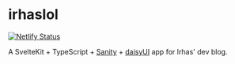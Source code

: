 # irhaslol

[![Netlify Status](https://api.netlify.com/api/v1/badges/1e2e0b01-cfb1-46f6-8778-6ae95469d0c0/deploy-status)](https://app.netlify.com/sites/chic-pasca-388adb/deploys)

A SvelteKit + TypeScript + [Sanity](https://www.sanity.io/) + [daisyUI](https://daisyui.com/) app for Irhas' dev blog.
